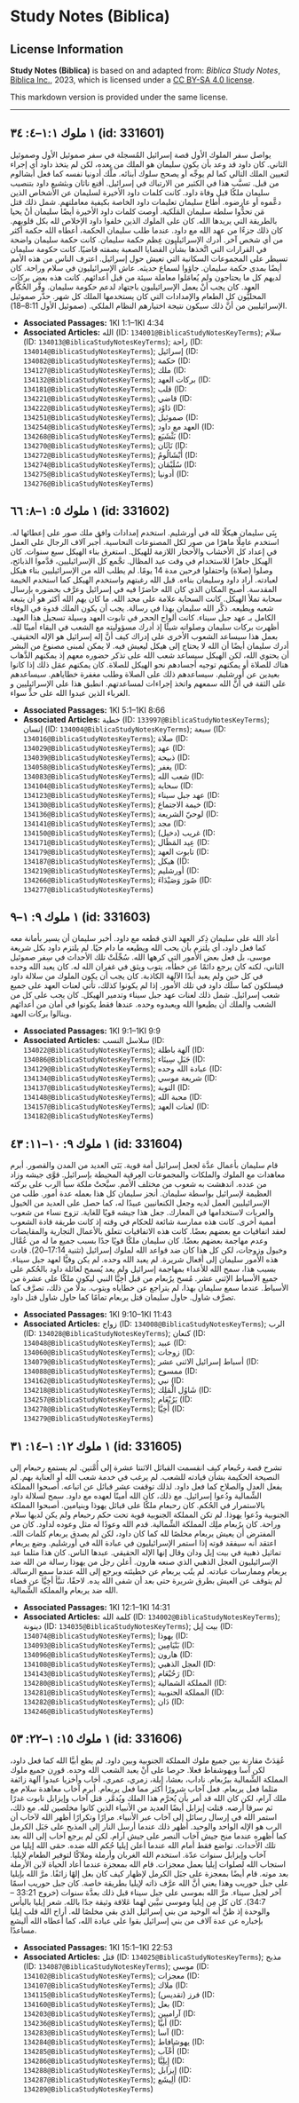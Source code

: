 # Study Notes (Biblica)

## License Information

**Study Notes (Biblica)** is based on and adapted from: _Biblica Study Notes_, [Biblica Inc.](https://www.biblica.com/), 2023, which is licensed under a [CC BY-SA 4.0 license](https://creativecommons.org/licenses/by-sa/4.0/legalcode.en).

This markdown version is provided under the same license.



--------------------------------

## ١ ملوك ١:١–٤: ٣٤ (id: 331601)

يواصل سفر الملوك الأول قصة إسرائيل المُسجلة في سفر صموئيل الأول وصموئيل الثاني. كان داود قد وعد بأن يكون سليمان هو الملك من بعده، لكن لم يتخذ داود أي إجراء لتعيين الملك التالي كما لم يوجِّه أو يصحح سلوك أبنائه. ملَّك أدونيا نفسه كما فعل أبشالوم من قبل. تسبَّب هذا في الكثير من الارتباك في إسرائيل. أقنع ناثان وبثشبع داود بتنصيب سليمان ملكًا قبل وفاة داود. كانت كلمات داود الأخيرة لسليمان عن الأشخاص الذين دعَّموه أو عارضوه. أطاع سليمان تعليمات داود الخاصة بكيفية معاملتهم. شمل ذلك قتل مَن تحدُّوا سلطة سليمان المَلَكية. أوصت كلمات داود الأخيرة أيضًا سليمان أنْ يحيا بالطريقة التي يريدها الله. كان على الملوك الذين خلفوا داود الإخلاص لله بكل قلوبهم. كان ذلك جزءًا من عهد الله مع داود. عندما طلب سليمان الحكمة، أعطاه الله حكمة أكثر من أي شخص آخر. أدرك الإسرائيليون عِظم حكمة سليمان. كانت حكمة سليمان واضحة في القرارات التي اتَّخذها بشأن القضايا الصعبة بصفته قاضيًا. كانت حكومة سليمان تسيطر على المجموعات السكانية التي تعيش حول إسرائيل. اعترف الناس من هذه الأمم أيضًا بمدى حكمة سليمان. جاؤوا لسماع حديثه. عاش الإسرائيليون في سلام وراحة. كان لديهم كل ما يحتاجون ولم يُعامَلوا معاملة سيئة من قبل أعدائهم. كانت هذه بعض بركات العهد. كان يجب أنْ يعمل الإسرائيليون باجتهاد لدعم حكومة سليمان. وفَّر الحُكَّام المحليُّون كل الطعام والإمدادات التي كان يستخدمها الملك كل شهر. حذَّر صموئيل الإسرائيليين من أنَّ ذلك سيكون نتيجة اختيارهم النظام الملكي. (صموئيل الأول 8:11–18\).

* **Associated Passages:** 1KI 1:1–1KI 4:34
* **Associated Articles:** الله (ID: `134001@BiblicaStudyNotesKeyTerms`); سلام (ID: `134013@BiblicaStudyNotesKeyTerms`); راحة (ID: `134014@BiblicaStudyNotesKeyTerms`); إسرائيل (ID: `134082@BiblicaStudyNotesKeyTerms`); حكمة (ID: `134127@BiblicaStudyNotesKeyTerms`); ملك (ID: `134132@BiblicaStudyNotesKeyTerms`); بركات العهد (ID: `134181@BiblicaStudyNotesKeyTerms`); قلب (ID: `134221@BiblicaStudyNotesKeyTerms`); قاضي (ID: `134222@BiblicaStudyNotesKeyTerms`); دَاوُد (ID: `134251@BiblicaStudyNotesKeyTerms`); صموئيل (ID: `134254@BiblicaStudyNotesKeyTerms`); العهد مع داود (ID: `134268@BiblicaStudyNotesKeyTerms`); بَثْشَبَع (ID: `134270@BiblicaStudyNotesKeyTerms`); نَاثَان (ID: `134272@BiblicaStudyNotesKeyTerms`); أَبْشَالُومُ (ID: `134274@BiblicaStudyNotesKeyTerms`); سُلَيْمَان (ID: `134275@BiblicaStudyNotesKeyTerms`); أدونيا (ID: `134276@BiblicaStudyNotesKeyTerms`)

## ١ ملوك ٥: ١–٨: ٦٦ (id: 331602)

بِنَى سليمان هيكلًا لله في أورشليم. استخدم إمدادات وافق ملك صور على إعطائها له. استخدم عامِلًا ماهرًا من صور لكل المصنوعات النحاسية. أُجبر آلاف الرجال على العمل في إعداد كل الأخشاب والأحجار اللازمة للهيكل. استغرق بناء الهيكل سبع سنوات. كان الهيكل جاهزًا للاستخدام في وقت عيد المظال. تجَّمع كل الإسرائيليين، قدَّموا الذبائح، وصلوا (صلاة) واحتفلوا فرحين مدة 14 يومًا. لم يطلب الله من الإسرائيليين بناء هيكل لعبادته. أراد داود وسليمان بناءه. قبل الله رغبتهم واستخدم الهيكل كما استخدم الخيمة المقدسة. أصبح المكان الذي كان الله حاضرًا فيه في إسرائيل وعرَّف بحضوره بإرسال سحابة تملأ الهيكل. كانت السحابة علامة على مجد الله. ما كان يهم الله أكثر هو أن يتبعه شعبه ويطيعه. ذكَّر الله سليمان بهذا في رسالة. يجب أن يكون الملك قدوة في الوفاء الكامل بـ عهد جبل سيناء. كانت ألواح الحجر في تابوت العهد وسيلة تسجيل هذا العهد. أظهرت بركات سليمان وصلواته شيئًا إذ أدرك مسؤوليته مع الشعب في البقاء أمينًا لله. بعمل هذا سيساعد الشعوب الأخرى على إدراك كيف أنَّ إله إسرائيل هو الإله الحقيقي. أدرك سليمان أيضًا أن الله لا يحتاج إلى هيكل ليعيش فيه. لا يمكن لمبنى مصنوع من البشر أن يحتوي الله، لكن الهيكل سيساعد شعب الله على تذكر حضوره معهم إذ يمكنهم الذَّهاب هناك للصلاة أو يمكنهم توجيه أجسادهم نحو الهيكل للصلاة. كان يمكنهم عمَل ذلك إذا كانوا بعيدين عن أورشليم. سيساعدهم ذلك على الصلاة وطلب مغفرة خطاياهم. سيساعدهم على الثقة في أنَّ الله سمعهم واتخذ إجراءات لمساعدتهم. انطبق هذا على الإسرائيليين و الغرباء الذين عبدوا الله على حدٍّ سواء.

* **Associated Passages:** 1KI 5:1–1KI 8:66
* **Associated Articles:** خطية (ID: `133997@BiblicaStudyNotesKeyTerms`); إنسان (ID: `134004@BiblicaStudyNotesKeyTerms`); سبعة (ID: `134016@BiblicaStudyNotesKeyTerms`); صلاة (ID: `134029@BiblicaStudyNotesKeyTerms`); عهد (ID: `134039@BiblicaStudyNotesKeyTerms`); ذبيحة (ID: `134058@BiblicaStudyNotesKeyTerms`); يغفر (ID: `134083@BiblicaStudyNotesKeyTerms`); شعب الله (ID: `134104@BiblicaStudyNotesKeyTerms`); سحابة (ID: `134123@BiblicaStudyNotesKeyTerms`); عهد جبل سيناء (ID: `134130@BiblicaStudyNotesKeyTerms`); خيمة الاجتماع (ID: `134136@BiblicaStudyNotesKeyTerms`); لوحيّ الشريعة (ID: `134141@BiblicaStudyNotesKeyTerms`); مجد (ID: `134150@BiblicaStudyNotesKeyTerms`); غريب (دخيل) (ID: `134171@BiblicaStudyNotesKeyTerms`); عِيد المَظَال (ID: `134179@BiblicaStudyNotesKeyTerms`); تابوت العهد (ID: `134187@BiblicaStudyNotesKeyTerms`); هيكل (ID: `134219@BiblicaStudyNotesKeyTerms`); أورشليم (ID: `134266@BiblicaStudyNotesKeyTerms`); صُورَ وَصَيْدَاءَ  (ID: `134277@BiblicaStudyNotesKeyTerms`)

## ١ ملوك ٩: ١–٩ (id: 331603)

أعاد الله على سليمان ذِكر العهد الذي قطعه مع داود. أخبر سليمان أن يسير بأمانة معه كما فعل داود، أي يلتزم بأن يحب الله ويطيعه ما دام حيًا. لم يلتزم داود بكل شريعة موسى، بل فعل بعض الأمور التي كرهها الله. سُجِّلَتْ تلك الأحداث في سِفر صموئيل الثاني، لكنه كان يرجع دائمًا عن خطأه، يتوب ويثق في غفران الله له. كان يعبد الله وحده في كل حين ولم يعبد أبدًا الآلهة الكاذبة. كان يجب أن يكون الملوك من سلالة داود فيسلكون كما سلَك داود في تلك الأمور. إذا لم يكونوا كذلك، تأتي لعنات العهد على جميع شعب إسرائيل. شمل ذلك لعنات عهد جبل سيناء وتدمير الهيكل. كان يجب على كل من الشعب والملك أن يطيعوا الله ويعبدوه وحده. عندها فقط يكونوا في أمان من أعدائهم وينالوا بركات العهد.

* **Associated Passages:** 1KI 9:1–1KI 9:9
* **Associated Articles:** سلاسل النسب (ID: `134022@BiblicaStudyNotesKeyTerms`); آلهة باطلة (ID: `134086@BiblicaStudyNotesKeyTerms`); جَبَلِ سِينَاء (ID: `134129@BiblicaStudyNotesKeyTerms`); عبادة الله وحده (ID: `134134@BiblicaStudyNotesKeyTerms`); شريعة موسي (ID: `134137@BiblicaStudyNotesKeyTerms`); التوبة (ID: `134148@BiblicaStudyNotesKeyTerms`); محبة الله (ID: `134157@BiblicaStudyNotesKeyTerms`); لعنات العهد (ID: `134182@BiblicaStudyNotesKeyTerms`)

## ١ ملوك ٩: ١٠–١١: ٤٣ (id: 331604)

قام سليمان بأعمال عدَّة لجعل إسرائيل أمة قوية. بَنَى العديد من المدن والقصور. أبرم معاهدات مع الملوك والملكات والمجموعات العِرقية المحيطة بإسرائيل. قوَّى جيشه وزاد من عدده. اندهشت به شعوب من مختلف الأمم. سبَّحتْ ملكة سبأ الرب على بركته العظيمة لإسرائيل بواسطة سليمان. أنجز سليمان كل هذا بعمله عدة أمور. طلب من الإسرائيليين العمل لديه وجعل الكنعانيين عبيدًا له، كما حصل على العديد من الخيول والعربات لاستخدامها في المعارك. جعل هذا جيشه قويًا للغاية. تزوج نساء من شعوب أممية أخرى. كانت هذه ممارسة شائعة للحكام في وقته إذ كانت طريقة قادة الشعوب لعقد اتفاقيات مع بعضهم بعضًا. كانت هذه الاتفاقيات تتعلق بالأعمال التجارية والمقايضات وعدم مهاجمة بعضهم بعضًا. كان سليمان ملكًا قويًا جدًا بسبب جميع ما له من عُمَّال وخيول وزوجات، لكن كل هذا كان ضد قواعد الله لملوك إسرائيل (تثنية 17:14–20\). قادت هذه الأمور سليمان إلى أفعال شريرة. لم يعبد الله وحده. لم يكن وفيًّا لعهد جبل سيناء. بسبب هذا، سمح الله للأعداء بمهاجمة إسرائيل ولم يعد يُسمح لعائلة داود بالحُكم على جميع الأسباط الإثني عشر. مُسح يرُبعام من قبل أخِيَّا النبي ليكون ملكًا على عشرة من الأسباط. عندما سمع سليمان بهذا، لم يتراجع عن خطاياه ويتوب. بدلًا من ذلك، تصرَّف كما تصرَّف شاول. حاول سليمان قتل يربعام تمامًا كما حاول شاول قتل داود.

* **Associated Passages:** 1KI 9:10–1KI 11:43
* **Associated Articles:** زواج (ID: `134008@BiblicaStudyNotesKeyTerms`); الرب (ID: `134028@BiblicaStudyNotesKeyTerms`); كنعان (ID: `134048@BiblicaStudyNotesKeyTerms`); عبيد (ID: `134060@BiblicaStudyNotesKeyTerms`); زوجات (ID: `134079@BiblicaStudyNotesKeyTerms`); أسباط إسرائيل الاثنى عشر (ID: `134088@BiblicaStudyNotesKeyTerms`); ممسوح (ID: `134162@BiblicaStudyNotesKeyTerms`); نبي (ID: `134218@BiblicaStudyNotesKeyTerms`); شَاوُل الْمَلِك (ID: `134257@BiblicaStudyNotesKeyTerms`); يَرُبْعَام (ID: `134278@BiblicaStudyNotesKeyTerms`); أَخِيَّا (ID: `134279@BiblicaStudyNotesKeyTerms`)

## ١ ملوك ١٢: ١–١٤: ٣١ (id: 331605)

تشرح قصة رحُبعام كيف انقسمت القبائل الاثنتا عشرة إلى أُمَّتين. لم يستمع رحبعام إلى النصيحة الحكيمة بشأن قيادته للشعب. لم يرغب في خدمة شعب الله أو العناية بهم. لم يفعل العدل والصلاح كما فعل داود. لذلك توقفت عشر قبائل عن اتباعه. أصبحوا المملكة الشِّمالية ودُعوا إسرائيل. مع ذلك، كان الله أمينًا لعهده مع داود. سمح لسلالة داود بالاستمرار في الحُكم. كان رحبعام ملكًا على قبائل يهوذا وبنيامين. أصبحوا المملكة الجنوبية ودُعوا يهوذا. لم تكن المملكة الجنوبية قوية تحت حكم رحبعام ولم يكن لديها سلام وراحة. كان يرُبعام ملِك المملكة الشِّمالية. قدم الله وعودًا له مثل وعوده لداود. كان من المفترض أن يعيش يربعام مخلصًا لله كما كان داود، لكن لم يصدق يربعام كلمات الله. اعتقد أنه سيفقد قوته إذا استمر الإسرائيليون في عبادة الله في أورشليم. وضع يربعام تماثيل ذهبية في بيت إيل ودان وقال إنها الإله الحقيقي. عبدها الناس. كان هذا مثلما عبد الإسرائيليون العجل الذهبي الذي صنعه هارون. أعلن رجل من يهوذا رسالة من الله ضد يربعام وممارسات عبادته. لم يتُب يربعام عن خطيئته ويرجع إلى الله عندما سمع الرسالة. لم يتوقف عن العيش بطرق شريرة حتى بعد أن شفى الله يده. لاحقًا، تنبَّأ أخِيَّا عن قضاء الله ضد يربعام والمملكة الشِّمالية.

* **Associated Passages:** 1KI 12:1–1KI 14:31
* **Associated Articles:** كلمة الله  (ID: `134002@BiblicaStudyNotesKeyTerms`); دينونة (ID: `134035@BiblicaStudyNotesKeyTerms`); بيت إيل (ID: `134074@BiblicaStudyNotesKeyTerms`); يهوذا (ID: `134093@BiblicaStudyNotesKeyTerms`); بَنْيَامِين (ID: `134096@BiblicaStudyNotesKeyTerms`); هارون (ID: `134108@BiblicaStudyNotesKeyTerms`); العجل الذهبي (ID: `134143@BiblicaStudyNotesKeyTerms`); رَحُبْعَام (ID: `134280@BiblicaStudyNotesKeyTerms`); المملكة الشمالية (ID: `134281@BiblicaStudyNotesKeyTerms`); المملكة الجنوبية (ID: `134282@BiblicaStudyNotesKeyTerms`); دَان (ID: `134246@BiblicaStudyNotesKeyTerms`)

## ١ ملوك ١٥: ١–٢٢: ٥٣ (id: 331606)

عُقِدَتْ مقارنة بين جميع ملوك المملكة الجنوبية وبين داود. لم يطع أبيَّا الله كما فعل داود، لكن آسا ويهوشفاط فعلا. حرِصا على أنْ يعبد الشعب الله وحده. قورِن جميع ملوك المملكة الشِّمالية بيرُبعام. ناداب، بعشا، إيلة، زمري، عمري، أخاب وأخزيا عبدوا آلهة زائفة مثلما فعل يربعام. فعل آخاب شرورًا أكثر مما فعل يربعام. أبرم آخاب معاهدة سلام مع ملك آرام، لكن كان الله قد أمر بأن يُحرَّم هذا الملك ويُدمَّر. قتل آخاب وإيزابل نابوت غدرًا ثم سرقا أرضه. قتلت إيزابل أيضًا العديد من الأنبياء الذين كانوا مخلصين لله. مع ذلك، استمر الله في إرسال رسائل إلى آخاب عبر الأنبياء. مرارًا وتكرارًا أظهر الله لآخاب أن الرب هو الإله الواحد والوحيد. أظهر ذلك عندما أرسل النار إلى المذبح على جَبَل الكرمل كما أظهره عندما منح جيش آخاب النصر على جيش آرام. لكن لم يرجع آخاب إلى الله بعد تلك الأحداث. تواضع فقط أمام الله عندما أعلن إيليا حُكم الله ضده. حمَى الله إيليا من آخاب وإيزابل سنوات عدّة. استخدم الله الغربان وأرملة وملاكًا لتوفير الطعام لإيليا. استجاب الله لصلوات إيليا بعمل معجزات. قام الله بمعجزة عندما أعاد الحياة لابن الأرملة بعد موته. قام أيضًا بمعجزة على جبَل الكرمل لإظهار كيف كان بعل إلهًا زائفًا. مرَّ الله بإيليا على جبل حوريب وهذا يعني أنَّ الله عرَّف ذاته لإيليا بطريقة خاصة. كان جبل حوريب اسمًا آخر لجبل سيناء. مرَّ الله بموسى على جبل سيناء قبل ذلك بعدَّة سنوات (خروج 33:21 – 34:7\). كان كل مِن إيليا وموسى نبيَّين لهما عَلاقة وثيقة جدًا بالله. شعر إيليا باليأس والوحدة إذ ظنَّ أنه الوحيد من بني إسرائيل الذي بقي مخلصًا لله. أراح الله قلب إيليا بإخباره عن عدة آلاف من بني إسرائيل بقوا على عبادة الله، كما أعطاه الله أليشع مساعدًا.

* **Associated Passages:** 1KI 15:1–1KI 22:53
* **Associated Articles:** قتل (ID: `134025@BiblicaStudyNotesKeyTerms`); مذبح (ID: `134087@BiblicaStudyNotesKeyTerms`); موسى (ID: `134102@BiblicaStudyNotesKeyTerms`); معجزات (ID: `134107@BiblicaStudyNotesKeyTerms`); ملاك (ID: `134115@BiblicaStudyNotesKeyTerms`); فرز (تقديس) (ID: `134160@BiblicaStudyNotesKeyTerms`); بعل (ID: `134203@BiblicaStudyNotesKeyTerms`); آراميين (ID: `134236@BiblicaStudyNotesKeyTerms`); أبيَّا (ID: `134283@BiblicaStudyNotesKeyTerms`); آسا (ID: `134284@BiblicaStudyNotesKeyTerms`); يهوشافاط (ID: `134285@BiblicaStudyNotesKeyTerms`); أَخْآب (ID: `134286@BiblicaStudyNotesKeyTerms`); إِيلِيَّا (ID: `134288@BiblicaStudyNotesKeyTerms`); إيزابل (ID: `134287@BiblicaStudyNotesKeyTerms`); ألِيشَع (ID: `134289@BiblicaStudyNotesKeyTerms`)

